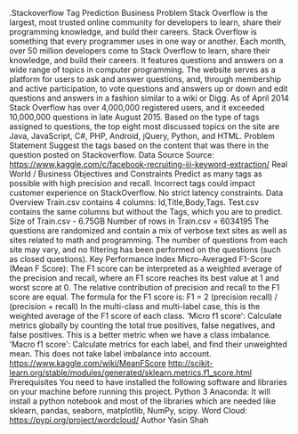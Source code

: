 .Stackoverflow Tag Prediction
Business Problem
Stack Overflow is the largest, most trusted online community for developers to learn, share their programming knowledge, and build their careers.
Stack Overflow is something that every programmer uses in one way or another. Each month, over 50 million developers come to Stack Overflow to learn, share their knowledge, and build their careers. It features questions and answers on a wide range of topics in computer programming. The website serves as a platform for users to ask and answer questions, and, through membership and active participation, to vote questions and answers up or down and edit questions and answers in a fashion similar to a wiki or Digg. As of April 2014 Stack Overflow has over 4,000,000 registered users, and it exceeded 10,000,000 questions in late August 2015. Based on the type of tags assigned to questions, the top eight most discussed topics on the site are Java, JavaScript, C#, PHP, Android, jQuery, Python, and HTML.
Problem Statement
Suggest the tags based on the content that was there in the question posted on Stackoverflow.
Data Source
Source: https://www.kaggle.com/c/facebook-recruiting-iii-keyword-extraction/
Real World / Business Objectives and Constraints
Predict as many tags as possible with high precision and recall. Incorrect tags could impact customer experience on StackOverflow. No strict latency constraints.
Data Overview
Train.csv contains 4 columns: Id,Title,Body,Tags.
Test.csv contains the same columns but without the Tags, which you are to predict.
Size of Train.csv - 6.75GB
Number of rows in Train.csv = 6034195
The questions are randomized and contain a mix of verbose text sites as well as sites related to math and programming. The number of questions from each site may vary, and no filtering has been performed on the questions (such as closed questions).
Key Performance Index
Micro-Averaged F1-Score (Mean F Score): The F1 score can be interpreted as a weighted average of the precision and recall, where an F1 score reaches its best value at 1 and worst score at 0. The relative contribution of precision and recall to the F1 score are equal. The formula for the F1 score is:
F1 = 2 (precision recall) / (precision + recall)
In the multi-class and multi-label case, this is the weighted average of the F1 score of each class.
'Micro f1 score': Calculate metrics globally by counting the total true positives, false negatives, and false positives. This is a better metric when we have a class imbalance.
'Macro f1 score': Calculate metrics for each label, and find their unweighted mean. This does not take label imbalance into account.
https://www.kaggle.com/wiki/MeanFScore
http://scikit-learn.org/stable/modules/generated/sklearn.metrics.f1_score.html
Prerequisites
You need to have installed the following software and libraries on your machine before running this project.
Python 3
Anaconda: It will install a python notebook and most of the libraries which are needed like sklearn, pandas, seaborn, matplotlib, NumPy, scipy.
Word Cloud: https://pypi.org/project/wordcloud/
Author
Yasin Shah
 

